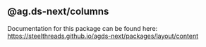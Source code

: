 ## @ag.ds-next/columns

Documentation for this package can be found here: https://steelthreads.github.io/agds-next/packages/layout/content
